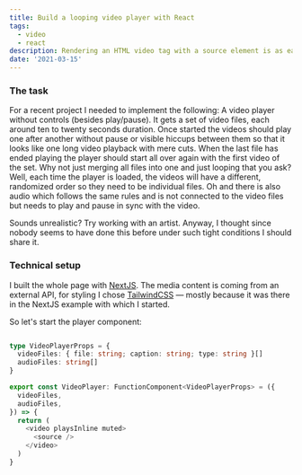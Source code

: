 ```yaml
---
title: Build a looping video player with React
tags: 
  - video
  - react
description: Rendering an HTML video tag with a source element is as easy as it gets. But when you are combining multiple video snippets which should follow each other seamlessly and loop the whole set – it gets tricky.
date: '2021-03-15'
---
```


### The task

For a recent project I needed to implement the following: A video player without controls (besides play/pause). It gets a set of video files, each around ten to twenty seconds duration. Once started the videos should play one after another without pause or visible hiccups between them so that it looks like one long video playback with mere cuts. When the last file has ended playing the player should start all over again with the first video of the set. Why not just merging all files into one and just looping that you ask? Well, each time the player is loaded, the videos will have a different, randomized order so they need to be individual files. Oh and there is also audio which follows the same rules and is not connected to the video files but needs to play and pause in sync with the video.

Sounds unrealistic? Try working with an artist. Anyway, I thought since nobody seems to have done this before under such tight conditions I should share it.

### Technical setup

I built the whole page with [NextJS](https://nextjs.org/). The media content is coming from an external API, for styling I chose [TailwindCSS](https://tailwindcss.com/) — mostly because it was there in the NextJS example with which I started.

So let's start the player component:

```typescript

type VideoPlayerProps = {
  videoFiles: { file: string; caption: string; type: string }[]
  audioFiles: string[]
}

export const VideoPlayer: FunctionComponent<VideoPlayerProps> = ({
  videoFiles,
  audioFiles,
}) => {
  return (
    <video playsInline muted>
      <source />
    </video>
  )
}
```

